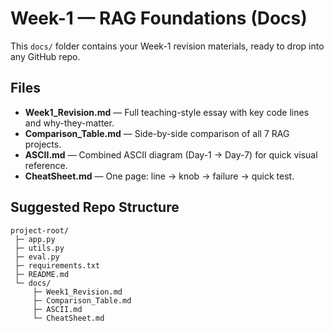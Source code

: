 # Week-1 — RAG Foundations (Docs)

This `docs/` folder contains your Week-1 revision materials, ready to drop into any GitHub repo.

## Files
- **Week1_Revision.md** — Full teaching-style essay with key code lines and why-they-matter.
- **Comparison_Table.md** — Side-by-side comparison of all 7 RAG projects.
- **ASCII.md** — Combined ASCII diagram (Day-1 → Day-7) for quick visual reference.
- **CheatSheet.md** — One page: line → knob → failure → quick test.

## Suggested Repo Structure
```
project-root/
 ├─ app.py
 ├─ utils.py
 ├─ eval.py
 ├─ requirements.txt
 ├─ README.md
 └─ docs/
     ├─ Week1_Revision.md
     ├─ Comparison_Table.md
     ├─ ASCII.md
     └─ CheatSheet.md
```

